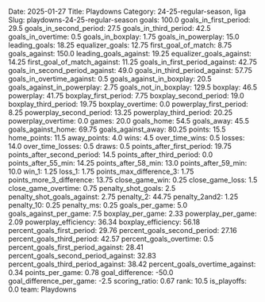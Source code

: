 Date: 2025-01-27
Title: Playdowns
Category: 24-25-regular-season, liga
Slug: playdowns-24-25-regular-season
goals: 100.0
goals_in_first_period: 29.5
goals_in_second_period: 27.5
goals_in_third_period: 42.5
goals_in_overtime: 0.5
goals_in_boxplay: 1.75
goals_in_powerplay: 15.0
leading_goals: 18.25
equalizer_goals: 12.75
first_goal_of_match: 8.75
goals_against: 150.0
leading_goals_against: 19.25
equalizer_goals_against: 14.25
first_goal_of_match_against: 11.25
goals_in_first_period_against: 42.75
goals_in_second_period_against: 49.0
goals_in_third_period_against: 57.75
goals_in_overtime_against: 0.5
goals_against_in_boxplay: 20.5
goals_against_in_powerplay: 2.75
goals_not_in_boxplay: 129.5
boxplay: 46.5
powerplay: 41.75
boxplay_first_period: 7.75
boxplay_second_period: 19.0
boxplay_third_period: 19.75
boxplay_overtime: 0.0
powerplay_first_period: 8.25
powerplay_second_period: 13.25
powerplay_third_period: 20.25
powerplay_overtime: 0.0
games: 20.0
goals_home: 54.5
goals_away: 45.5
goals_against_home: 69.75
goals_against_away: 80.25
points: 15.5
home_points: 11.5
away_points: 4.0
wins: 4.5
over_time_wins: 0.5
losses: 14.0
over_time_losses: 0.5
draws: 0.5
points_after_first_period: 19.75
points_after_second_period: 14.5
points_after_third_period: 0.0
points_after_55_min: 14.25
points_after_58_min: 13.0
points_after_59_min: 10.0
win_1: 1.25
loss_1: 1.75
points_max_difference_3: 1.75
points_more_3_difference: 13.75
close_game_win: 0.25
close_game_loss: 1.5
close_game_overtime: 0.75
penalty_shot_goals: 2.5
penalty_shot_goals_against: 2.75
penalty_2: 44.75
penalty_2and2: 1.25
penalty_10: 0.25
penalty_ms: 0.25
goals_per_game: 5.0
goals_against_per_game: 7.5
boxplay_per_game: 2.33
powerplay_per_game: 2.09
powerplay_efficiency: 36.34
boxplay_efficiency: 56.18
percent_goals_first_period: 29.76
percent_goals_second_period: 27.16
percent_goals_third_period: 42.57
percent_goals_overtime: 0.5
percent_goals_first_period_against: 28.41
percent_goals_second_period_against: 32.83
percent_goals_third_period_against: 38.42
percent_goals_overtime_against: 0.34
points_per_game: 0.78
goal_difference: -50.0
goal_difference_per_game: -2.5
scoring_ratio: 0.67
rank: 10.5
is_playoffs: 0.0
team: Playdowns
